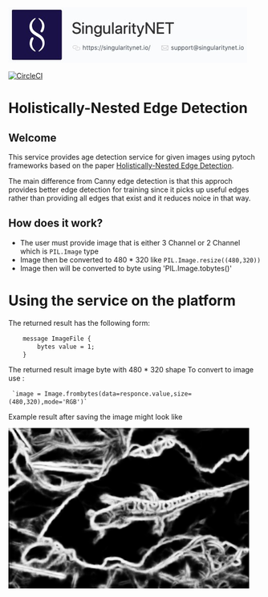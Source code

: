 ![SingularityNet.io](./images/singnet-logo.jpg?raw=true 'SingularityNET')

[![CircleCI](https://circleci.com/gh/IsraelAbebe/pytorch-hed.svg?style=svg)](https://circleci.com/gh/IsraelAbebe/pytorch-hed)

# Holistically-Nested Edge Detection


## Welcome

This service provides age detection service for given images using pytoch frameworks based on the paper [
Holistically-Nested Edge Detection](https://arxiv.org/abs/1504.06375).

The main difference from Canny edge detection is that this approch provides better edge detection for training 
since it picks up useful edges rather than providing all edges that exist and it reduces noice in that way.

## How does it work?
- The user must provide image that is either 3 Channel or 2 Channel which is `PIL.Image` type
- Image then be converted to 480 * 320 like `PIL.Image.resize((480,320))`
- Image then will be converted to byte using 'PIL.Image.tobytes()'

# Using the service on the platform
The returned result has the following form:

        message ImageFile {
	        bytes value = 1;
        }

The returned result image byte with 480 * 320 shape 
To convert to image use :
    
     `image = Image.frombytes(data=responce.value,size=(480,320),mode='RGB')`
     
Example result after saving the image might look like

![SingularityNet.io](./images/client_out.png?raw=true 'SingularityNET')
